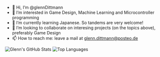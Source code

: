 - 👋 Hi, I’m @glennDittmann
- 👀 I’m interested in Game Design, Machine Learning and Microcontroller programming 
- 🌱 I’m currently learning Japanese. So tandems are very welcome!
- 💞️ I’m looking to collaborate on interesing projects (on the topics above), preferably Game Design
- 📫 How to reach me: leave a mail at glenn.dittmann@posteo.de


![Glenn's GitHub Stats](https://github-readme-stats.vercel.app/api?username=glennDittmann&count_private=true&include_all_commits=true&show_icons=true&hide_border=true&theme=default)
![Top Languages](https://github-readme-stats.vercel.app/api/top-langs/?username=glennDittmann&count_private=true&include_all_commits=true&layout=compact&langs_count=6&hide_border=true&theme=default)



<!---
glennDittmann/glennDittmann is a ✨ special ✨ repository because its `README.md` (this file) appears on your GitHub profile.
You can click the Preview link to take a look at your changes.
--->
